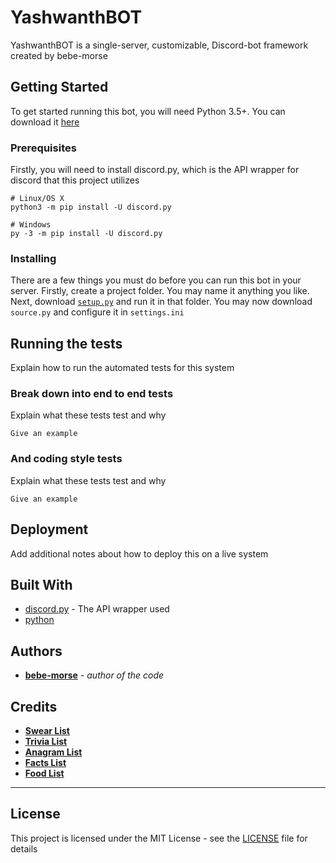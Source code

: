 # YashwanthBOT

YashwanthBOT is a single-server, customizable, Discord-bot framework created by bebe-morse

## Getting Started

To get started running this bot, you will need Python 3.5+. You can download it [here](https://www.python.org/downloads/)

### Prerequisites

Firstly, you will need to install discord.py, which is the API wrapper for discord that this project utilizes

```
# Linux/OS X
python3 -m pip install -U discord.py

# Windows
py -3 -m pip install -U discord.py
```

### Installing

There are a few things you must do before you can run this bot in your server.
Firstly, create a project folder. You may name it anything you like.
Next, download [`setup.py`](https://github.com/bebe-morse/YashwanthBOT/blob/master/setup.py) and run it in that folder.
You may now download `source.py` and configure it in `settings.ini`

## Running the tests

Explain how to run the automated tests for this system

### Break down into end to end tests

Explain what these tests test and why

```
Give an example
```

### And coding style tests

Explain what these tests test and why

```
Give an example
```

## Deployment

Add additional notes about how to deploy this on a live system

## Built With

* [discord.py](https://github.com/Rapptz/discord.py) - The API wrapper used
* [python](https://www.python.org/)


## Authors

* **[bebe-morse](https://github.com/bebe-morse)** - *author of the code* 

## Credits
* **[Swear List](https://github.com/RobertJGabriel/Google-profanity-words/blob/master/list.txt)** 
* **[Trivia List](https://github.com/gurok/RogTrivia/blob/master/trivia%20questions.txt)** 
* **[Anagram List](https://github.com/paritytech/wordlist/blob/master/res/wordlist.txt)** 
* **[Facts List](https://github.com/assaf/dailyhi/blob/master/facts.txt)** 
* **[Food List](https://github.com/dantasse/swot_perderder/blob/master/food_image_urls.txt)** 
* **** *


## License

This project is licensed under the MIT License - see the [LICENSE](LICENSE) file for details


